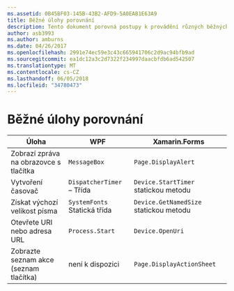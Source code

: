 ```yaml
---
ms.assetid: 0B45BF03-145B-43B2-AFD9-5A0EAB1E63A9
title: Běžné úlohy porovnání
description: Tento dokument porovná postupy k provádění různých běžných úloh na grafický subsystém WPF a Xamarin.Forms. Vypadá to na tlačítka, časovače, velikosti písem, otevřete identifikátoru URI a zobrazení listu akce.
author: asb3993
ms.author: amburns
ms.date: 04/26/2017
ms.openlocfilehash: 2991e74ec59e3c43c665941706c2d9ac94bfb9ad
ms.sourcegitcommit: ea1dc12a3c2d7322f234997daacbfdb6ad542507
ms.translationtype: MT
ms.contentlocale: cs-CZ
ms.lasthandoff: 06/05/2018
ms.locfileid: "34780473"
---
```

# <a name="common-tasks-comparison"></a>Běžné úlohy porovnání

| Úloha | WPF | Xamarin.Forms |
|--- |--- |--- |
|Zobrazí zpráva na obrazovce s tlačítka|`MessageBox`|`Page.DisplayAlert`|
|Vytvoření časovač|`DispatcherTimer` – Třída|`Device.StartTimer` statickou metodu|
|Získat výchozí velikost písma|`SystemFonts` Statická třída|`Device.GetNamedSize` statickou metodu|
|Otevřete URI nebo adresa URL|`Process.Start`|`Device.OpenUri`|
|Zobrazte seznam akce (seznam tlačítka)|není k dispozici|`Page.DisplayActionSheet`|
